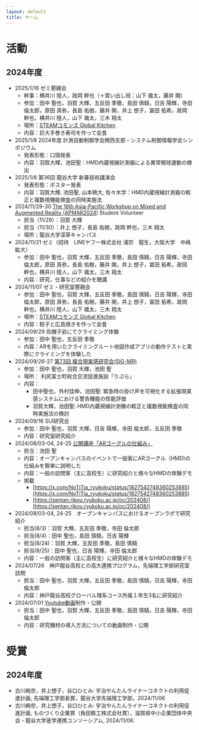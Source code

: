 ```yaml
---
layout: default
title: ホーム
---
```


# 活動
## 2024年度
- 2025/1/16 ゼミ懇親会
  - 幹事：横井川 陸人，政岡 幹也（＋買い出し班：山下 颯太，藤井 開）
  - 参加：田中	聖也，羽賀 大輝，五反田 季徹，島田 慎騎，日吉 陽輝，寺田 倫太郎，原田 真弥，長島 佑樹，藤井 開，井上 想子，冨田 拓希，政岡 幹也，横井川 陸人，山下 颯太，三木 翔太
  - 場所：[STEAMコモンズ Global Kitchen](https://steam.ryukoku.ac.jp/kitchen/)
  - 内容：巨大手巻き寿司を作って会食
- 2025/1/8 2024年度 計測自動制御学会関西支部・システム制御情報学会シンポジウム
  - 発表形態：口頭発表
  - 内容：羽賀大輝，池田聖：HMD内蔵視線計測器による異常眼球運動の検出
- 2025/1/8 第36回 龍谷大学 新春技術講演会
  - 発表形態：ポスター発表
  - 内容：羽賀大輝, 池田聖, 山本暁大, 佐々木学：HMD内蔵視線計測器の較正と複数視機能検査の同時実施法
- 2024/11/29-30 [The 16th Asia-Pacific Workshop on Mixed and Augmented Reality (APMAR2024)](https://sigmr.vrsj.org/apmar2024/) Student Volunteer
  -  担当（11/29）：羽賀 大輝
  -  担当（11/30）：井上 想子，長島 佑樹，政岡 幹也，三木 翔太
  -  場所；龍谷大学深草キャンパス
- 2024/11/21 ゼミ（招待　LINEヤフー株式会社 浦宗　龍生，大阪大学　中嶋　紘大）
  - 参加：田中	聖也，羽賀 大輝，五反田 季徹，島田 慎騎，日吉 陽輝，寺田 倫太郎，原田 真弥，長島 佑樹，藤井 開，井上 想子，冨田 拓希，政岡 幹也，横井川 陸人，山下 颯太，三木 翔太
  - 内容：研究，仕事などの紹介を聴講
- 2024/11/07 ゼミ・研究室懇親会
  - 参加：田中	聖也，羽賀 大輝，五反田 季徹，島田 慎騎，日吉 陽輝，寺田 倫太郎，原田 真弥，長島 佑樹，藤井 開，井上 想子，冨田 拓希，政岡 幹也，横井川 陸人，山下 颯太，三木 翔太
  - 場所：[STEAMコモンズ Global Kitchen](https://steam.ryukoku.ac.jp/kitchen/)
  - 内容：餃子と広島焼きを作って会食
- 2024/09/29 烏帽子岩にてクライミング体験
  - 参加：田中 聖也，五反田 季徹
  - 内容：ARを用いたクライミングルート地図作成アプリの動作テストと実際にクライミングを体験した
- 2024/09/26-27 [第73回 複合現実感研究会(SIG-MR)](https://sigmr.vrsj.org/events/2024Sep.html)
  - 参加：田中 聖也，羽賀 大輝，池田 聖
  - 場所： 利尻富士町総合交流促進施設「りぷら」
  - 内容：
    - 田中聖也，外村佳伸，池田聖: 緊急時の掛け声を可視化する拡張現実感システムにおける警告機能の性能評価
    - 羽賀大輝，池田聖: HMD内蔵視線計測機の較正と複数視能検査の同時実施法の検討
- 2024/09/16 SUI研究会
  - 参加：田中 聖也，羽賀 大輝，日吉 陽輝，寺田 倫太郎，五反田 季徹
  - 内容：研究室研究紹介 
- 2024/08/03-04, 24-25 [公開講座「ARゴーグルの仕組み」](https://www.imi.ryukoku.ac.jp/?p=17301)
  - 担当：池田 聖
  - 内容：オープンキャンパスのイベントで一般客にARゴーグル（HMD)の仕組みを簡単に説明した
  - 内容：一般の訪問客（主に高校生）に研究紹介と様々なHMDの体験デモ
  - 掲載
    - [https://x.com/NoTiTia_ryukoku/status/1827542748360253885](https://x.com/NoTiTia_ryukoku/status/1827542748360253885)
    - [https://sentan.rikou.ryukoku.ac.jp/oc/202408/](https://sentan.rikou.ryukoku.ac.jp/oc/202408/)
- 2024/08/03-04, 24-25　オープンキャンパスにおけるオープンラボで研究紹介
  - 担当(8/3)：羽賀 大輝，五反田 季徹，寺田 倫太郎
  - 担当(8/4)：田中 聖也，島田 慎騎，日吉 陽輝
  - 担当(8/24)：羽賀 大輝，五反田 季徹，島田 慎騎
  - 担当(8/25)：田中 聖也，日吉 陽輝，寺田	倫太郎
  - 内容：一般の訪問客（主に高校生）に研究紹介と様々なHMDの体験デモ
- 2024/07/26　神戸龍谷高校との高大連携プログラム，先端理工学部研究室訪問 
  - 担当：田中 聖也，羽賀 大輝，五反田 季徹，島田 慎騎，日吉 陽輝，寺田 倫太郎
  - 内容：神戸龍谷高校グローバル理系コース所属１年生3名に研究紹介
- 2024/07/01 [Youtube動画](https://www.youtube.com/playlist?list=PLPgu3868ETDYH1NBxLGaWJTwfpsBPXmF1)制作・公開
  - 担当：田中 聖也，羽賀 大輝，五反田 季徹，島田 慎騎，日吉 陽輝，寺田 倫太郎
  - 内容：研究機材の導入方法についての動画制作・公開
 
# 受賞
## 2024年度
- 古川絢奈，井上想子，谷口ひとみ: 宇治やんたんライナーコネクトの利用促進計画, 先端理工学部長賞，龍谷大学先端理工学部，2024/11/06
- 古川絢奈，井上想子，谷口ひとみ: 宇治やんたんライナーコネクトの利用促進計画, ものづくり企業賞（角田鉄工株式会社賞），滋賀県中小企業団体中央会・龍谷大学産学連携コンソーシアム, 2024/11/06.

